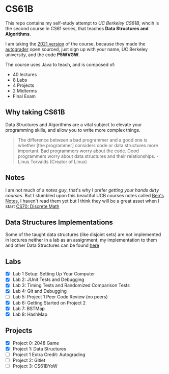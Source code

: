 # CS61B

This repo contains my self-study attempt to *UC Berkeley CS61B*, whcih is the second course in CS61 series, that teaches **Data Structures and Algorithms**.

I am taking the [2021 version](https://sp21.datastructur.es/) of the course, because they made the [autograder](https://www.gradescope.com/) open sourced, just sign up with your name, UC Berkeley university, and the code **P5WVGW**.

The course uses Java to teach, and is composed of:

- 40 lectures
- 8 Labs
- 4 Projects
- 2 Midterms
- Final Exam

## Why taking CS61B

Data Structures and Algorithms are a vital subject to elevate your programming skills, and allow you to write more complex things.
> The difference between a bad programmer and a good one is whether [the programmer] considers code or data structures more important. Bad programmers worry about the code. Good programmers worry about data structures and their relationships. - Linus Torvalds (Creator of Linux)

## Notes

I am not much of a *notes guy*, that's why I prefer *getting your hands dirty courses*. But I stumbled upon this beautiful UCB courses notes called [Ben's Notes](https://notes.bencuan.me/cs61b/), I haven't read them yet but I think they will be a great asset when I start [CS70: Discrete Math](https://notes.bencuan.me/cs70/)  

## Data Structures Implementations

Some of the taught data structures (like disjoint sets) are not implemented in lectures neither in a lab as an assignment, my implementation to them and other Data Structures can be found [here](https://github.com/HsHs-dev/Algorithms)

## Labs

- [x] Lab 1 Setup: Setting Up Your Computer
- [x] Lab 2: JUnit Tests and Debugging
- [x] Lab 3: Timing Tests and Randomized Comparison Tests
- [x] Lab 4: Git and Debugging
- [ ] Lab 5: Project 1 Peer Code Review (no peers)
- [x] Lab 6: Getting Started on Project 2
- [x] Lab 7: BSTMap
- [x] Lab 8: HashMap

## Projects

- [x] Project 0: 2048 Game
- [x] Project 1: Data Structures
- [ ] Project 1 Extra Credit: Autograding
- [ ] Project 2: Gitlet
- [ ] Project 3: CS61BYoW
